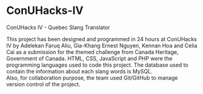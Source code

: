 # ConUHacks-IV
ConUHacks IV - Quebec Slang Translator

This project has been designed and programmed in 24 hours at ConUHacks IV by 
Adelekan Faruq Aliu, Gia-Khang Ernest Nguyen, Kennan Hoa and Celia Cai as a submission
for the themed challenge from Canada Heritage, Government of Canada. 
HTML, CSS, JavaScript and PHP were the programming languages used to code this project. 
The database used to contain the information about each slang words is MySQL.   
Also, for collaboration purpose, the team used Git/GitHub to manage version control of the project.
